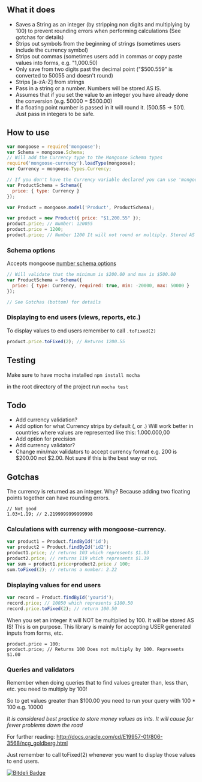 ## What it does

* Saves a String as an integer (by stripping non digits and multiplying by 100) to prevent rounding errors when performing calculations (See gotchas for details)
* Strips out symbols from the beginning of strings (sometimes users include the currency symbol)
* Strips out commas (sometimes users add in commas or copy paste values into forms, e.g. "1,000.50)
* Only save from two digits past the decimal point ("$500.559" is converted to 50055 and doesn't round)
* Strips [a-zA-Z] from strings
* Pass in a string or a number. Numbers will be stored AS IS.
* Assumes that if you set the value to an integer you have already done the conversion (e.g. 50000 = $500.00)
* If a floating point number is passed in it will round it. (500.55 -> 501). Just pass in integers to be safe.

## How to use

```JavaScript
var mongoose = require('mongoose');
var Schema = mongoose.Schema;
// Will add the Currency type to the Mongoose Schema types
require('mongoose-currency').loadType(mongoose);
var Currency = mongoose.Types.Currency;

// If you don't have the Currency variable declared you can use 'mongoose.Types.Currency'
var ProductSchema = Schema({
  price: { type: Currency }
});

var Product = mongoose.model('Product', ProductSchema);

var product = new Product({ price: "$1,200.55" });
product.price; // Number: 120055
product.price = 1200;
product.price; // Number 1200 It will not round or multiply. Stored AS IS and should represent $12.00
```
### Schema options

Accepts mongoose [number schema options](http://mongoosejs.com/docs/api.html#schema-number-js)

```JavaScript
// Will validate that the minimum is $200.00 and max is $500.00
var ProductSchema = Schema({
  price: { type: Currency, required: true, min: -20000, max: 50000 }
});

// See Gotchas (bottom) for details
```
### Displaying to end users (views, reports, etc.)

To display values to end users remember to call `.toFixed(2)`
```JavaScript
product.price.toFixed(2); // Returns 1200.55
```

## Testing

Make sure to have mocha installed `npm install mocha`

in the root directory of the project run `mocha test`

## Todo

* Add currency validation?
* Add option for what Currency strips by default (, or .) Will work better in countries where values are represented like this: 1.000.000,00
* Add option for precision
* Add currency validator?
* Change min/max validators to accept currency format e.g. 200 is $200.00 not $2.00. Not sure if this is the best way or not.

## Gotchas

The currency is returned as an integer. Why? Because adding two floating points together can have rounding errors.
```
// Not good
1.03+1.19; // 2.2199999999999998
```

### Calculations with currency with mongoose-currency.

```JavaScript
var product1 = Product.findById('id');
var product2 = Product.findById('id2');
product1.price; // returns 103 which represents $1.03
product2.price; // returns 119 which represents $1.19
var sum = product1.price+product2.price / 100;
sum.toFixed(2); // returns a number: 2.22
```

### Displaying values for end users

```JavaScript
var record = Product.findById('yourid');
record.price; // 10050 which represents $100.50
record.price.toFixed(2); // return 100.50
```

When you set an integer it will NOT be multiplied by 100. It will be stored AS IS!
This is on purpose. This library is mainly for accepting USER generated inputs from forms, etc.
```
product.price = 100;
product.price; // Returns 100 Does not multiply by 100. Represents $1.00
```

### Queries and validators

Remember when doing queries that to find values greater than, less than, etc. you need to multiply by 100!

So to get values greater than $100.00 you need to run your query with 100 * 100 e.g. 10000

*It is considered best practice to store money values as ints.
It will cause far fewer problems down the road*

For further reading: http://docs.oracle.com/cd/E19957-01/806-3568/ncg_goldberg.html

Just remember to call toFixed(2) whenever you want to display those values to end users.



[![Bitdeli Badge](https://d2weczhvl823v0.cloudfront.net/paulcsmith/mongoose-currency/trend.png)](https://bitdeli.com/free "Bitdeli Badge")

